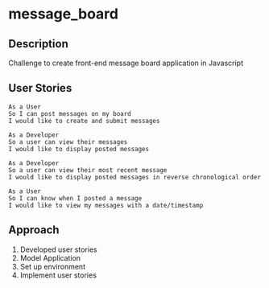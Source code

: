 # message_board

## Description
Challenge to create front-end message board application in Javascript

## User Stories
```
As a User
So I can post messages on my board
I would like to create and submit messages

As a Developer
So a user can view their messages
I would like to display posted messages

As a Developer 
So a user can view their most recent message
I would like to display posted messages in reverse chronological order

As a User 
So I can know when I posted a message
I would like to view my messages with a date/timestamp
```
## Approach
1. Developed user stories
2. Model Application
3. Set up environment
4. Implement user stories
